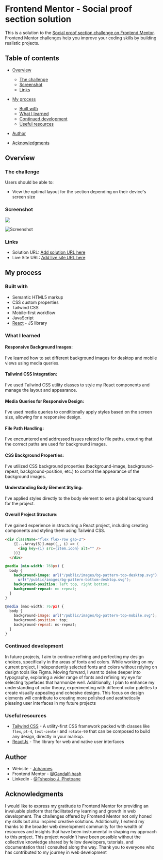 # Frontend Mentor - Social proof section solution

This is a solution to the [Social proof section challenge on Frontend Mentor](https://www.frontendmentor.io/challenges/social-proof-section-6e0qTv_bA). Frontend Mentor challenges help you improve your coding skills by building realistic projects.

## Table of contents

- [Overview](#overview)
   - [The challenge](#the-challenge)
   - [Screenshot](#screenshot)
   - [Links](#links)

- [My process](#my-process)
   - [Built with](#built-with)
   - [What I learned](#what-i-learned)
   - [Continued development](#continued-development)
   - [Useful resources](#useful-resources)

- [Author](#author)
- [Acknowledgments](#acknowledgments)

## Overview

### The challenge

Users should be able to:

- View the optimal layout for the section depending on their device's screen size

### Screenshot

![](./screenshot.jpg)

![Screenshot](<Screenshot 2023-11-13 at 13-49-50 Frontend Mentor Social proof section.png>)

### Links

- Solution URL: [Add solution URL here](https://your-solution-url.com)
- Live Site URL: [Add live site URL here](https://your-live-site-url.com)

## My process

### Built with

- Semantic HTML5 markup
- CSS custom properties
- Tailwind CSS
- Mobile-first workflow
- JavaScript
- [React](https://reactjs.org/) - JS library

### What I learned

#### Responsive Background Images:
I've learned how to set different background images for desktop and mobile views using media queries.

#### Tailwind CSS Integration:
I've used Tailwind CSS utility classes to style my React components and manage the layout and appearance.

#### Media Queries for Responsive Design:
I've used media queries to conditionally apply styles based on the screen size, allowing for a responsive design.

#### File Path Handling:
I've encountered and addressed issues related to file paths, ensuring that the correct paths are used for background images.

#### CSS Background Properties:
I've utilized CSS background properties (background-image, background-repeat, background-position, etc.) to control the appearance of the background images.

#### Understanding Body Element Styling:
I've applied styles directly to the body element to set a global background for the project.

#### Overall Project Structure:
I've gained experience in structuring a React project, including creating components and styling them using Tailwind CSS.

```html
<div className="flex flex-row gap-2">
    {[...Array(5)].map((_, i) => (
      <img key={i} src={item.icon} alt="" />
    ))}
  </div>
```

```css
@media (min-width: 768px) {
  body {
    background-image: url("/public/images/bg-pattern-top-desktop.svg"),
      url("/public/images/bg-pattern-bottom-desktop.svg");
    background-position: left top, right bottom;
    background-repeat: no-repeat;
  }
}
```

```js
@media (max-width: 767px) {
  body {
    background-image: url("/public/images/bg-pattern-top-mobile.svg");
    background-position: top;
    background-repeat: no-repeat;
  }
}

```

### Continued development

In future projects, I aim to continue refining and perfecting my design choices, specifically in the areas of fonts and colors. While working on my current project, I independently selected fonts and colors without relying on design tools like Figma. Moving forward, I want to delve deeper into typography, exploring a wider range of fonts and refining my eye for selecting typefaces that harmonize well. Additionally, I plan to enhance my understanding of color theory, experimenting with different color palettes to create visually appealing and cohesive designs. This focus on design elements will contribute to creating more polished and aesthetically pleasing user interfaces in my future projects

### Useful resources

- [Tailwind CSS](https://tailwindcss.com/) - A utility-first CSS framework packed with classes like `flex`, `pt-4`, `text-center` and `rotate-90` that can be composed to build any design, directly in your markup.
- [ReactJs](https://react.dev/) - The library for web and native user interfaces

## Author

- Website - [Johannes](https://www.your-site.com)
- Frontend Mentor - [@Gandalf-hash](https://www.frontendmentor.io/profile/Gandalf-hash)
- LinkedIn - [@Tshepiso J. Phetoane](https://www.linkedin.com/in/tshepiso-johannes/)

## Acknowledgments

I would like to express my gratitude to Frontend Mentor for providing an invaluable platform that facilitated my learning and growth in web development. The challenges offered by Frontend Mentor not only honed my skills but also inspired creative solutions. Additionally, I extend my thanks to the broader web development community for the wealth of resources and insights that have been instrumental in shaping my approach to this project. This project wouldn't have been possible without the collective knowledge shared by fellow developers, tutorials, and documentation that I consulted along the way. Thank you to everyone who has contributed to my journey in web development
